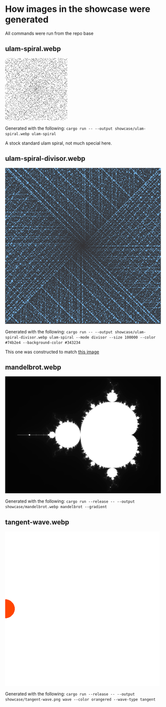 # How images in the showcase were generated

All commands were run from the repo base

## ulam-spiral.webp

![stock 201x201 ulam spiral](./ulam-spiral.webp)

Generated with the following:
`cargo run -- --output showcase/ulam-spiral.webp ulam-spiral`

A stock standard ulam spiral, not much special here.

## ulam-spiral-divisor.webp

![ulam spiral but with circles changing size depending on number of factors](./ulam-spiral-divisor.webp)

Generated with the following:
`cargo run -- --output showcase/ulam-spiral-divisor.webp ulam-spiral --mode divisor --size 100000 --color #74b2e4 --background-color #343234`

This one was constructed to match [this image](https://en.wikiquote.org/wiki/File:Ulam_Spiral_Divisors_100000.png)

## mandelbrot.webp

![mandelbrot image](./mandelbrot.webp)

Generated with the following:
`cargo run --release -- --output showcase/mandelbrot.webp mandelbrot --gradient`

## tangent-wave.webp

![animated image showing a tangent being drawn](./tangent-wave.png)

Generated with the following:
`cargo run --release -- --output showcase/tangent-wave.png wave --color orangered --wave-type tangent`
